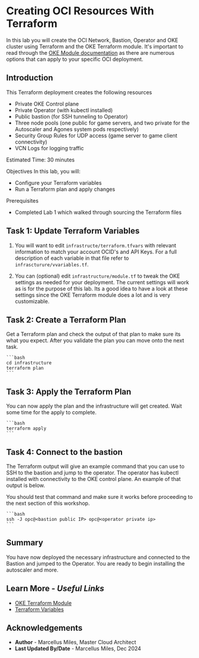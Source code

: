 # Creating OCI Resources With Terraform

In this lab you will create the OCI Network, Bastion, Operator and OKE cluster using Terraform and the OKE Terraform module.  It's important to read through the [OKE Module documentation](https://oracle-terraform-modules.github.io/terraform-oci-oke/) as there are numerous options that can apply to your specific OCI deployment.

## Introduction

This Terraform deployment creates the following resources

- Private OKE Control plane
- Private Operator (with kubectl installed)
- Public bastion (for SSH tunneling to Operator)
- Three node pools (one public for game servers, and two private for the Autoscaler and Agones system pods respectively)
- Security Group Rules for UDP access (game server to game client connectivity)
- VCN Logs for logging traffic

Estimated Time: 30 minutes

Objectives
In this lab, you will:
 - Configure your Terraform variables
 - Run a Terraform plan and apply changes

Prerequisites
 - Completed Lab 1 which walked through sourcing the Terraform files

## **Task 1**: Update Terraform Variables

1. You will want to edit `infrastructe/terraform.tfvars` with relevant information to match your account OCID's and API Keys.  For a full description of each variable in that file refer to `infrascturure/vvariables.tf`.

2. You can (optional) edit `infrastructure/module.tf` to tweak the OKE settings as needed for your deployment.  The current settings will work as is for the purpose of this lab. Its a good idea to have a look at these settings since the OKE Terraform module does a lot and is very customizable.

## **Task 2**: Create a Terraform Plan

 Get a Terraform plan and check the output of that plan to make sure its what you expect.  After you validate the plan you can move onto the next task.

    ```bash
    cd infrastructure
    terraform plan
    ```

## **Task 3**: Apply the Terraform Plan

You can now apply the plan and the infrastructure will get created. Wait some time for the apply to complete.

    ```bash
    terraform apply
    ```

## **Task 4**: Connect to the bastion

The Terraform output will give an example command that you can use to SSH to the bastion and jump to the operator.  The operator has kubectl installed with connectivity to the OKE control plane.  An example of that output is below.

You should test that command and make sure it works before proceeding to the next section of this workshop.

    ```bash
    ssh -J opc@<bastion public IP> opc@<operator private ip>
    ```

## **Summary**

You have now deployed the necessary infrastructure and connected to the Bastion and jumped to the Operator.  You are ready to begin installing the autoscaler and more.

## Learn More - *Useful Links*

- [OKE Terraform Module](https://oracle-terraform-modules.github.io/terraform-oci-oke/)
- [Terraform Variables](https://developer.hashicorp.com/terraform/language/values/variables)

## **Acknowledgements**

 - **Author** - Marcellus Miles, Master Cloud Architect
 - **Last Updated By/Date** - Marcellus Miles, Dec 2024